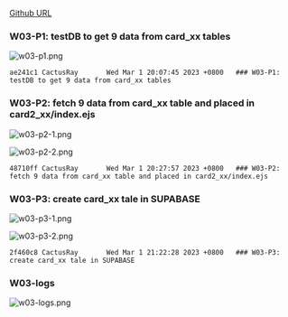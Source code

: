 [Github URL](https://github.com/CactusRay/1112_wp2_demo_75)

### W03-P1: testDB to get 9 data from card_xx tables
 
![w03-p1.png](https://eumovzkxoivpebjwcgny.supabase.co/storage/v1/object/public/demo-75/md_img/w03-p1.png)

```
ae241c1 CactusRay       Wed Mar 1 20:07:45 2023 +0800   ### W03-P1: testDB to get 9 data from card_xx tables
```

### W03-P2: fetch 9 data from card_xx table and placed in card2_xx/index.ejs
 
![w03-p2-1.png](https://eumovzkxoivpebjwcgny.supabase.co/storage/v1/object/public/demo-75/md_img/w03-p2-1.png)
 
![w03-p2-2.png](https://eumovzkxoivpebjwcgny.supabase.co/storage/v1/object/public/demo-75/md_img/w03-p2-2.png)

```
48710ff CactusRay       Wed Mar 1 20:27:57 2023 +0800   ### W03-P2: fetch 9 data from card_xx table and placed in card2_xx/index.ejs
```

### W03-P3: create card_xx tale in SUPABASE
 
![w03-p3-1.png](https://eumovzkxoivpebjwcgny.supabase.co/storage/v1/object/public/demo-75/md_img/w03-p3-1.png)
 
![w03-p3-2.png](https://eumovzkxoivpebjwcgny.supabase.co/storage/v1/object/public/demo-75/md_img/w03-p3-2.png)

```
2f460c8 CactusRay       Wed Mar 1 21:22:28 2023 +0800   ### W03-P3: create card_xx tale in SUPABASE
```

### W03-logs

![w03-logs.png](https://eumovzkxoivpebjwcgny.supabase.co/storage/v1/object/public/demo-75/md_img/w03-logs.png)